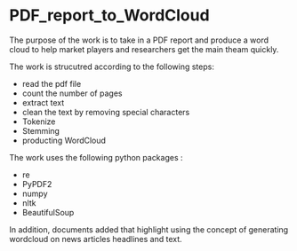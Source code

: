# PDF_report_to_WordCloud

The purpose of the work is to take in a PDF report and produce a word cloud to help market players and researchers get the main theam quickly. 

The work is strucutred according to the following steps:
* read the pdf file
* count the number of pages
* extract text
* clean the text by removing special characters
* Tokenize
* Stemming
* producting WordCloud 

The work uses the following python packages :
* re 
* PyPDF2
* numpy
* nltk
* BeautifulSoup

In addition, documents added that highlight using the concept of generating wordcloud on news articles headlines and text.
